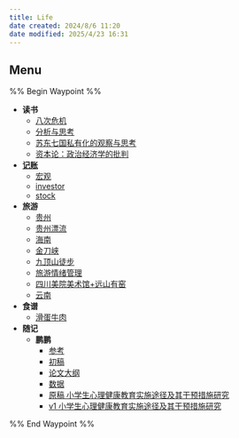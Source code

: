 ```yaml
---
title: Life
date created: 2024/8/6 11:20
date modified: 2025/4/23 16:31
---
```

## Menu

%% Begin Waypoint %%

- **读书**
	- [八次危机](./%E8%AF%BB%E4%B9%A6/%E5%85%AB%E6%AC%A1%E5%8D%B1%E6%9C%BA.md)
	- [分析与思考](./%E8%AF%BB%E4%B9%A6/%E5%88%86%E6%9E%90%E4%B8%8E%E6%80%9D%E8%80%83.md)
	- [苏东七国私有化的观察与思考](./%E8%AF%BB%E4%B9%A6/%E8%8B%8F%E4%B8%9C%E4%B8%83%E5%9B%BD%E7%A7%81%E6%9C%89%E5%8C%96%E7%9A%84%E8%A7%82%E5%AF%9F%E4%B8%8E%E6%80%9D%E8%80%83.md)
	- [资本论：政治经济学的批判](./%E8%AF%BB%E4%B9%A6/%E8%B5%84%E6%9C%AC%E8%AE%BA%EF%BC%9A%E6%94%BF%E6%B2%BB%E7%BB%8F%E6%B5%8E%E5%AD%A6%E7%9A%84%E6%89%B9%E5%88%A4.md)
- **[记账](./%E8%AE%B0%E8%B4%A6/%E8%AE%B0%E8%B4%A6.md)**
	- [宏观](./%E8%AE%B0%E8%B4%A6/%E5%AE%8F%E8%A7%82.md)
	- [investor](./%E8%AE%B0%E8%B4%A6/investor.md)
	- [stock](./%E8%AE%B0%E8%B4%A6/stock.md)
- **旅游**
	- [贵州](./%E6%97%85%E6%B8%B8/%E8%B4%B5%E5%B7%9E.md)
	- [贵州漂流](./%E6%97%85%E6%B8%B8/%E8%B4%B5%E5%B7%9E%E6%BC%82%E6%B5%81.md)
	- [海南](./%E6%97%85%E6%B8%B8/%E6%B5%B7%E5%8D%97.md)
	- [金刀峡](./%E6%97%85%E6%B8%B8/%E9%87%91%E5%88%80%E5%B3%A1.md)
	- [九顶山徒步](./%E6%97%85%E6%B8%B8/%E4%B9%9D%E9%A1%B6%E5%B1%B1%E5%BE%92%E6%AD%A5.md)
	- [旅游情绪管理](./%E6%97%85%E6%B8%B8/%E6%97%85%E6%B8%B8%E6%83%85%E7%BB%AA%E7%AE%A1%E7%90%86.md)
	- [四川美院美术馆+远山有窑](./%E6%97%85%E6%B8%B8/%E5%9B%9B%E5%B7%9D%E7%BE%8E%E9%99%A2%E7%BE%8E%E6%9C%AF%E9%A6%86+%E8%BF%9C%E5%B1%B1%E6%9C%89%E7%AA%91.md)
	- [云南](./%E6%97%85%E6%B8%B8/%E4%BA%91%E5%8D%97.md)
- **食谱**
	- [滑蛋牛肉](./%E9%A3%9F%E8%B0%B1/%E6%BB%91%E8%9B%8B%E7%89%9B%E8%82%89.md)
- **随记**
	- **鹏鹏**
		- [参考](./%E9%9A%8F%E8%AE%B0/%E9%B9%8F%E9%B9%8F/%E5%8F%82%E8%80%83.md)
		- [初稿](./%E9%9A%8F%E8%AE%B0/%E9%B9%8F%E9%B9%8F/%E5%88%9D%E7%A8%BF.md)
		- [论文大纲](./%E9%9A%8F%E8%AE%B0/%E9%B9%8F%E9%B9%8F/%E8%AE%BA%E6%96%87%E5%A4%A7%E7%BA%B2.md)
		- [数据](./%E9%9A%8F%E8%AE%B0/%E9%B9%8F%E9%B9%8F/%E6%95%B0%E6%8D%AE.md)
		- [原稿 小学生心理健康教育实施途径及其干预措施研究](./%E9%9A%8F%E8%AE%B0/%E9%B9%8F%E9%B9%8F/%E5%8E%9F%E7%A8%BF%20%E5%B0%8F%E5%AD%A6%E7%94%9F%E5%BF%83%E7%90%86%E5%81%A5%E5%BA%B7%E6%95%99%E8%82%B2%E5%AE%9E%E6%96%BD%E9%80%94%E5%BE%84%E5%8F%8A%E5%85%B6%E5%B9%B2%E9%A2%84%E6%8E%AA%E6%96%BD%E7%A0%94%E7%A9%B6.md)
		- [v1 小学生心理健康教育实施途径及其干预措施研究](./%E9%9A%8F%E8%AE%B0/%E9%B9%8F%E9%B9%8F/v1%20%E5%B0%8F%E5%AD%A6%E7%94%9F%E5%BF%83%E7%90%86%E5%81%A5%E5%BA%B7%E6%95%99%E8%82%B2%E5%AE%9E%E6%96%BD%E9%80%94%E5%BE%84%E5%8F%8A%E5%85%B6%E5%B9%B2%E9%A2%84%E6%8E%AA%E6%96%BD%E7%A0%94%E7%A9%B6.md)

%% End Waypoint %%